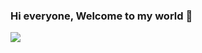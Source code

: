 



### Hi everyone, Welcome to my world 👋

<!--
**MaryamFarshbafi/MaryamFarshbafi** is a ✨ _special_ ✨ repository because its `README.md` (this file) appears on your GitHub profile.

Here are some ideas to get you started:

- 🔭 I’m currently working on article, personal eesay for grad school
- 🌱 I’m currently learning UX/UI, Java Script, WordPress
- 👯 I’m looking to collaborate on everything that I can learn from it
- 📫 How to reach me: My Email: fmaryam81@gmail.com
Twitter : https://twitter.com/maryam_farsh
Linkedln: https://www.linkedin.com/in/maryam-farshbafi/
- ⚡ Fun fact: I think everything is easy until I try it. 
-->





<img 
   src="https://github-readme-stats.vercel.app/api?username=MaryamFarshbafi&show_icons=true&theme=tokyonight" 
/>


